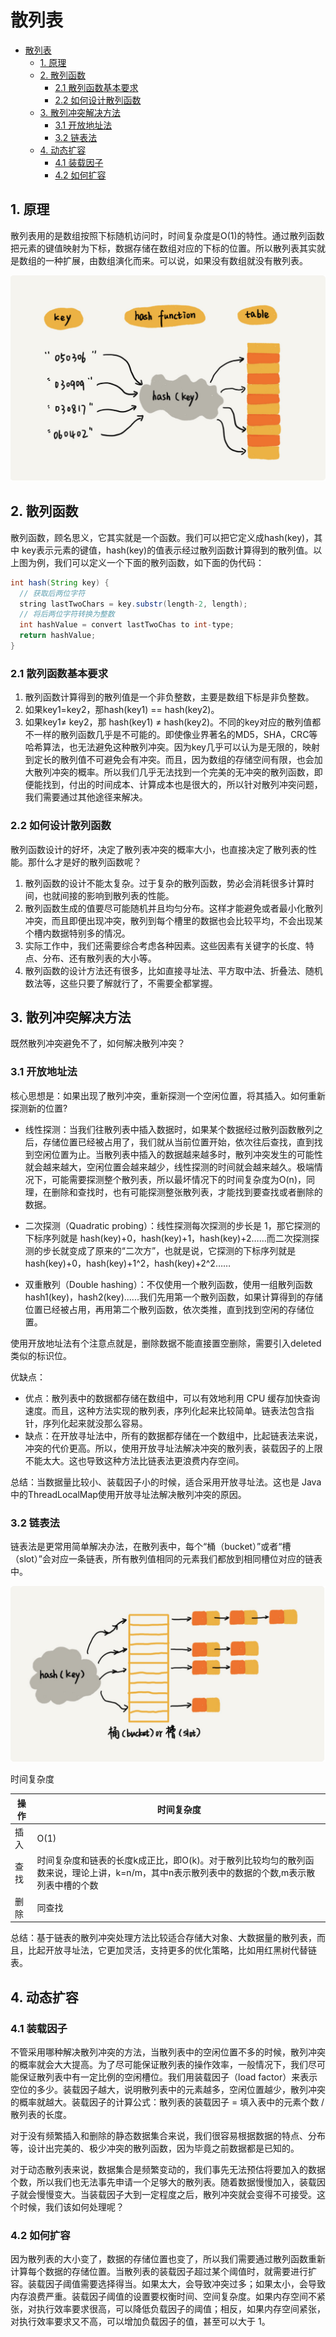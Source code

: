 # 散列表

- [散列表](#---)
  * [1. 原理](#1---)
  * [2. 散列函数](#2-----)
    + [2.1 散列函数基本要求](#21---------)
    + [2.2 如何设计散列函数](#22---------)
  * [3. 散列冲突解决方法](#3---------)
    + [3.1 开放地址法](#31------)
    + [3.2 链表法](#32----)
  * [4. 动态扩容](#4-----)
    + [4.1 装载因子](#41-----)
    + [4.2 如何扩容](#42-----)

## 1. 原理

散列表用的是数组按照下标随机访问时，时间复杂度是O(1)的特性。通过散列函数把元素的键值映射为下标，数据存储在数组对应的下标的位置。所以散列表其实就是数组的一种扩展，由数组演化而来。可以说，如果没有数组就没有散列表。

![hash-table](../pics/hash-table.png)

## 2. 散列函数

散列函数，顾名思义，它其实就是一个函数。我们可以把它定义成hash(key)，其中 key表示元素的键值，hash(key)的值表示经过散列函数计算得到的散列值。以上图为例，我们可以定义一个下面的散列函数，如下面的伪代码：

```java
int hash(String key) {
  // 获取后两位字符
  string lastTwoChars = key.substr(length-2, length);
  // 将后两位字符转换为整数
  int hashValue = convert lastTwoChas to int-type;
  return hashValue;
}
```

### 2.1 散列函数基本要求

1. 散列函数计算得到的散列值是一个非负整数，主要是数组下标是非负整数。
2. 如果key1=key2，那hash(key1) == hash(key2)。
3. 如果key1≠ key2，那 hash(key1) ≠  hash(key2)。不同的key对应的散列值都不一样的散列函数几乎是不可能的。即使像业界著名的MD5，SHA，CRC等哈希算法，也无法避免这种散列冲突。因为key几乎可以认为是无限的，映射到定长的散列值不可避免会有冲突。而且，因为数组的存储空间有限，也会加大散列冲突的概率。所以我们几乎无法找到一个完美的无冲突的散列函数，即便能找到，付出的时间成本、计算成本也是很大的，所以针对散列冲突问题，我们需要通过其他途径来解决。

### 2.2 如何设计散列函数

散列函数设计的好坏，决定了散列表冲突的概率大小，也直接决定了散列表的性能。那什么才是好的散列函数呢？

1. 散列函数的设计不能太复杂。过于复杂的散列函数，势必会消耗很多计算时间，也就间接的影响到散列表的性能。
2. 散列函数生成的值要尽可能随机并且均匀分布。这样才能避免或者最小化散列冲突，而且即便出现冲突，散列到每个槽里的数据也会比较平均，不会出现某个槽内数据特别多的情况。
3. 实际工作中，我们还需要综合考虑各种因素。这些因素有关键字的长度、特点、分布、还有散列表的大小等。
4. 散列函数的设计方法还有很多，比如直接寻址法、平方取中法、折叠法、随机数法等，这些只要了解就行了，不需要全都掌握。

## 3. 散列冲突解决方法

既然散列冲突避免不了，如何解决散列冲突？

### 3.1 开放地址法

核心思想是：如果出现了散列冲突，重新探测一个空闲位置，将其插入。如何重新探测新的位置?
* 线性探测：当我们往散列表中插入数据时，如果某个数据经过散列函数散列之后，存储位置已经被占用了，我们就从当前位置开始，依次往后查找，直到找到空闲位置为止。当散列表中插入的数据越来越多时，散列冲突发生的可能性就会越来越大，空闲位置会越来越少，线性探测的时间就会越来越久。极端情况下，可能需要探测整个散列表，所以最坏情况下的时间复杂度为O(n)，同理，在删除和查找时，也有可能探测整张散列表，才能找到要查找或者删除的数据。

* 二次探测（Quadratic probing）：线性探测每次探测的步长是 1，那它探测的下标序列就是 hash(key)+0，hash(key)+1，hash(key)+2……而二次探测探测的步长就变成了原来的“二次方”，也就是说，它探测的下标序列就是 hash(key)+0，hash(key)+1^2，hash(key)+2^2……

* 双重散列（Double hashing）：不仅使用一个散列函数，使用一组散列函数hash1(key)，hash2(key)......我们先用第一个散列函数，如果计算得到的存储位置已经被占用，再用第二个散列函数，依次类推，直到找到空闲的存储位置。

使用开放地址法有个注意点就是，删除数据不能直接置空删除，需要引入deleted类似的标识位。

优缺点：

* 优点：散列表中的数据都存储在数组中，可以有效地利用 CPU 缓存加快查询速度。而且，这种方法实现的散列表，序列化起来比较简单。链表法包含指针，序列化起来就没那么容易。
* 缺点：在开放寻址法中，所有的数据都存储在一个数组中，比起链表法来说，冲突的代价更高。所以，使用开放寻址法解决冲突的散列表，装载因子的上限不能太大。这也导致这种方法比链表法更浪费内存空间。

总结：当数据量比较小、装载因子小的时候，适合采用开放寻址法。这也是 Java 中的ThreadLocalMap使用开放寻址法解决散列冲突的原因。

### 3.2 链表法

链表法是更常用简单解决办法，在散列表中，每个“桶（bucket）”或者“槽（slot）”会对应一条链表，所有散列值相同的元素我们都放到相同槽位对应的链表中。

![hash-table-link](../pics/hash-table-link.png)

时间复杂度

| 操                       作 | 时间复杂度                                                   |
| --------------------------- | ------------------------------------------------------------ |
| 插入                        | O(1)                                                         |
| 查找                        | 时间复杂度和链表的长度k成正比，即O(k)。对于散列比较均匀的散列函数来说，理论上讲，k=n/m，其中n表示散列表中的数据的个数,m表示散列表中槽的个数 |
| 删除                        | 同查找                                                       |

总结：基于链表的散列冲突处理方法比较适合存储大对象、大数据量的散列表，而且，比起开放寻址法，它更加灵活，支持更多的优化策略，比如用红黑树代替链表。

## 4. 动态扩容

### 4.1 装载因子

不管采用哪种解决散列冲突的方法，当散列表中的空闲位置不多的时候，散列冲突的概率就会大大提高。为了尽可能保证散列表的操作效率，一般情况下，我们尽可能保证散列表中有一定比例的空闲槽位。我们用装载因子（load factor）来表示空位的多少。装载因子越大，说明散列表中的元素越多，空闲位置越少，散列冲突的概率就越大。装载因子的计算公式：散列表的装载因子 = 填入表中的元素个数 / 散列表的长度。

对于没有频繁插入和删除的静态数据集合来说，我们很容易根据数据的特点、分布等，设计出完美的、极少冲突的散列函数，因为毕竟之前数据都是已知的。

对于动态散列表来说，数据集合是频繁变动的，我们事先无法预估将要加入的数据个数，所以我们也无法事先申请一个足够大的散列表。随着数据慢慢加入，装载因子就会慢慢变大。当装载因子大到一定程度之后，散列冲突就会变得不可接受。这个时候，我们该如何处理呢？

### 4.2 如何扩容

因为散列表的大小变了，数据的存储位置也变了，所以我们需要通过散列函数重新计算每个数据的存储位置。当散列表的装载因子超过某个阈值时，就需要进行扩容。装载因子阈值需要选择得当。如果太大，会导致冲突过多；如果太小，会导致内存浪费严重。装载因子阈值的设置要权衡时间、空间复杂度。如果内存空间不紧张，对执行效率要求很高，可以降低负载因子的阈值；相反，如果内存空间紧张，对执行效率要求又不高，可以增加负载因子的值，甚至可以大于 1。
